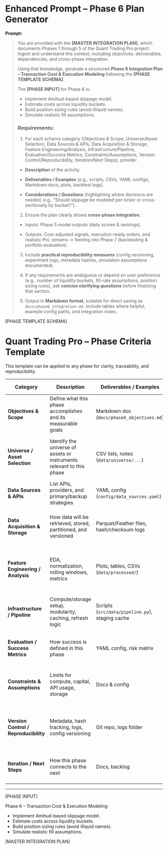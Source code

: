 # **Enhanced Prompt – Phase 6 Plan Generator**

**Prompt:**

> You are provided with the **[MASTER INTEGRATION PLAN]**, which documents Phases 1 through 5 of the Quant Trading Pro project. Ingest and understand this context, including objectives, deliverables, dependencies, and cross-phase integration.
>
> Using that knowledge, generate a structured **Phase 6 Integration Plan – Transaction Cost & Execution Modeling** following the **[PHASE TEMPLATE SCHEMA]**.
>
> The **[PHASE INPUT]** for Phase 6 is:
>
> * Implement Amihud-based slippage model.
> * Estimate costs across liquidity buckets.
> * Build position sizing rules (avoid illiquid names).
> * Simulate realistic fill assumptions.
>
> ### Requirements:
>
> 1. For each schema category (Objectives & Scope, Universe/Asset Selection, Data Sources & APIs, Data Acquisition & Storage, Feature Engineering/Analysis, Infrastructure/Pipeline, Evaluation/Success Metrics, Constraints/Assumptions, Version Control/Reproducibility, Iteration/Next Steps), provide:
>
> * **Description** of the activity.
>
> * **Deliverables / Examples** (e.g., scripts, CSVs, YAML configs, Markdown docs, plots, backtest logs).
>
> * **Considerations / Questions** (highlighting where decisions are needed, e.g., “Should slippage be modeled per-ticker or cross-sectionally by bucket?”).
>
> 2. Ensure the plan clearly shows **cross-phase integration**:
>
> * Inputs: Phase 5 model outputs (daily scores & rankings).
>
> * Outputs: Cost-adjusted signals, execution-ready orders, and realistic PnL streams → feeding into Phase 7 (backtesting & portfolio evaluation).
>
> 3. Include **practical reproducibility measures** (config versioning, experiment logs, metadata hashes, simulation assumptions documented).
>
> 4. If any requirements are ambiguous or depend on user preference (e.g., number of liquidity buckets, fill-rate assumptions, position sizing rules), ask **concise clarifying questions** before finalizing that section.
>
> 5. Output in **Markdown format**, suitable for direct saving as `docs/phase6_integration.md`. Include tables where helpful, example config paths, and integration notes.



[PHASE TEMPLATE SCHEMA]

# **Quant Trading Pro – Phase Criteria Template**

This template can be applied to any phase for clarity, traceability, and reproducibility.

| Category                              | Description                                                           | Deliverables / Examples                         | Considerations / Questions                                                          |
| ------------------------------------- | --------------------------------------------------------------------- | ----------------------------------------------- | ----------------------------------------------------------------------------------- |
| **Objectives & Scope**                | Define what this phase accomplishes and its measurable goals          | Markdown doc (`docs/phaseX_objectives.md`)      | Are we building infrastructure, performing analysis, or creating ML features?       |
| **Universe / Asset Selection**        | Identify the universe of assets or instruments relevant to this phase | CSV lists, notes (`data/universe/...`)          | Current vs historical constituents, ETFs vs equities, survivorship bias             |
| **Data Sources & APIs**               | List APIs, providers, and primary/backup strategies                   | YAML config (`config/data_sources.yaml`)        | Include rate limits, batching, modular connectors                                   |
| **Data Acquisition & Storage**        | How data will be retrieved, stored, partitioned, and versioned        | Parquet/Feather files, hash/checksum logs       | Partitioning by ticker/year, raw vs cleaned, batch vs on-demand backfill            |
| **Feature Engineering / Analysis**    | EDA, normalization, rolling windows, metrics                          | Plots, tables, CSVs (`data/processed/`)         | Liquidity, volatility, trendiness metrics; rolling vs cross-sectional normalization |
| **Infrastructure / Pipeline**         | Compute/storage setup, modularity, caching, refresh logic             | Scripts (`src/data/pipeline.py`), staging cache | Refresh frequency, incremental updates, error handling, logging                     |
| **Evaluation / Success Metrics**      | How success is defined in this phase                                  | YAML config, risk matrix                        | Sharpe, turnover, drawdown, IC, predictive power                                    |
| **Constraints & Assumptions**         | Limits for compute, capital, API usage, storage                       | Docs & config                                   | Retail compute vs enterprise, RTH vs extended-hours, max data history               |
| **Version Control / Reproducibility** | Metadata, hash tracking, logs, config versioning                      | Git repo, logs folder                           | Config + metadata versioning vs full dataset, traceability for ML experiments       |
| **Iteration / Next Steps**            | How this phase connects to the next                                   | Docs, backlog                                   | Identify unresolved questions, potential refinements                                |

---
[PHASE INPUT]

Phase 6 – Transaction Cost & Execution Modeling
* Implement Amihud-based slippage model.
* Estimate costs across liquidity buckets.
* Build position sizing rules (avoid illiquid names).
* Simulate realistic fill assumptions.


[MASTER INTEGRATION PLAN]

